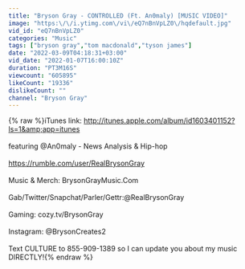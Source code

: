 ```yaml
---
title: "Bryson Gray - CONTROLLED (Ft. An0maly) [MUSIC VIDEO]"
image: "https:\/\/i.ytimg.com\/vi\/eQ7nBnVpLZ0\/hqdefault.jpg"
vid_id: "eQ7nBnVpLZ0"
categories: "Music"
tags: ["bryson gray","tom macdonald","tyson james"]
date: "2022-03-09T04:18:31+03:00"
vid_date: "2022-01-07T16:00:10Z"
duration: "PT3M16S"
viewcount: "605895"
likeCount: "19336"
dislikeCount: ""
channel: "Bryson Gray"
---
```

{% raw %}iTunes link: <a rel="nofollow" target="blank" href="http://itunes.apple.com/album/id1603401152?ls=1&amp;app=itunes">http://itunes.apple.com/album/id1603401152?ls=1&amp;app=itunes</a><br /><br />featuring  @An0maly - News Analysis &amp; Hip-hop  <br /><br /><a rel="nofollow" target="blank" href="https://rumble.com/user/RealBrysonGray">https://rumble.com/user/RealBrysonGray</a><br /><br />Music &amp; Merch: BrysonGrayMusic.Com<br /><br />Gab/Twitter/Snapchat/Parler/Gettr:@RealBrysonGray<br /><br />Gaming: cozy.tv/BrysonGray<br /><br />Instagram: @BrysonCreates2<br /><br />Text CULTURE to 855-909-1389 so I can update you about my music DIRECTLY!{% endraw %}
